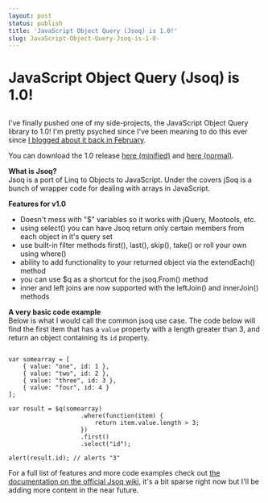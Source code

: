 ```yaml
---
layout: post
status: publish
title: 'JavaScript Object Query (Jsoq) is 1.0!'
slug: JavaScript-Object-Query-Jsoq-is-1-0-
---
```

# JavaScript Object Query (Jsoq) is 1.0!
## 

I've finally pushed one of my side-projects, the JavaScript Object Query library to 1.0! I'm pretty psyched since I've been meaning to do this ever since <a href="http://codeimpossible.com/2009/02/10/introducing-the-javascript-object-query-library/">I blogged about it back in February</a>.

You can download the 1.0 release <a href="http://bitbucket.org/codeimpossible/jsoq/downloads/jsoq.1.0.min.js">here (minified)</a> and <a href="http://bitbucket.org/codeimpossible/jsoq/downloads/jsoq.1.0.debug.js">here (normal)</a>.

<strong>What is Jsoq?</strong><br />
Jsoq is a port of Linq to Objects to JavaScript. Under the covers jSoq is a bunch of wrapper code for dealing with arrays in JavaScript.

<strong>Features for v1.0</strong>
<ul>
    <li>Doesn't mess with "$" variables so it works with jQuery, Mootools, etc.</li>
    <li>using select() you can have Jsoq return only certain members from each object in it's query set</li>
    <li>use built-in filter methods first(), last(), skip(), take() or roll your own using where()</li>
    <li>ability to add functionality to your returned object via the extendEach() method</li>
    <li>you can use $q as a shortcut for the jsoq.From() method</li>
    <li>inner and left joins are now supported with the leftJoin() and innerJoin() methods</li>
</ul>


<strong>A very basic code example</strong><br />
Below is what I would call the common jsoq use case. The code below will find the first item that has a <code>value</code> property with a length greater than 3, and return an object containing its <code>id</code> property.

<pre class="prettyprint"><code>
var somearray = [
    { value: "one", id: 1 }, 
    { value: "two", id: 2 }, 
    { value: "three", id: 3 }, 
    { value: "four", id: 4 }
];

var result = $q(somearray)
                    .where(function(item) {
                        return item.value.length > 3;
                    })
                    .first()
                    .select("id");

alert(result.id); // alerts "3"
</code></pre>



For a full list of features and more code examples check out <a href="http://bitbucket.org/codeimpossible/jsoq/wiki/Home">the documentation on the official Jsoq wiki</a>, it's a bit sparse right now but I'll be adding more content in the near future.